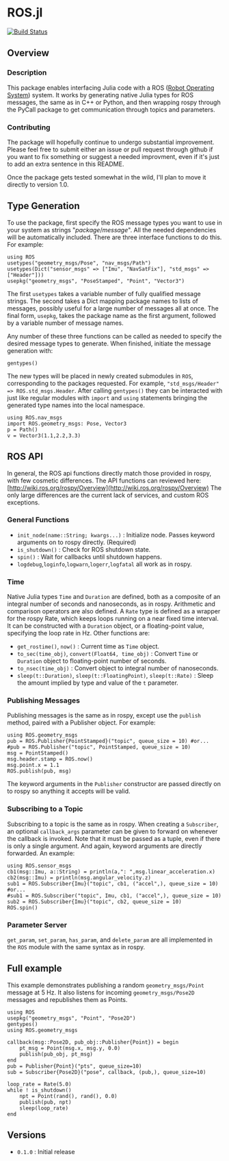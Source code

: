 # ROS.jl

[![Build Status](https://travis-ci.org/phobon/ROS.jl.svg?branch=master)](https://travis-ci.org/phobon/ROS.jl)

## Overview

### Description

This package enables interfacing Julia code with a ROS ([Robot Operating
System](http://ros.org)) system. It works by generating native Julia types for
ROS messages, the same as in C++ or Python, and then wrapping rospy through the
PyCall package to get communication through topics and parameters.

### Contributing

The package will hopefully continue to undergo substantial improvement. Please
feel free to submit either an issue or pull request through github if you want
to fix something or suggest a needed improvment, even if it's just to add an
extra sentence in this README.

Once the package gets tested somewhat in the wild, I'll plan to move it
directly to version 1.0.

## Type Generation

To use the package, first specify the ROS message types you want to use in your
system as strings "_package_/_message_". All the needed dependencies will be
automatically included. There are three interface functions to do this. For
example:

    using ROS
    usetypes("geometry_msgs/Pose", "nav_msgs/Path")
    usetypes(Dict("sensor_msgs" => ["Imu", "NavSatFix"], "std_msgs" => ["Header"]))
    usepkg("geometry_msgs", "PoseStamped", "Point", "Vector3")

The first `usetypes` takes a variable number of fully qualified message
strings. The second takes a Dict mapping package names to lists of messages,
possibly useful for a large number of messages all at once. The final form,
`usepkg`, takes the package name as the first argument, followed by a variable
number of message names.

Any number of these three functions can be called as needed to specify the
desired message types to generate. When finished, initiate the message
generation with:

    gentypes()

The new types will be placed in newly created submodules in `ROS`,
corresponding to the packages requested. For example, `"std_msgs/Header" =>
ROS.std_msgs.Header`. After calling `gentypes()` they can be interacted with
just like regular modules with `import` and `using` statements bringing the
generated type names into the local namespace.

    using ROS.nav_msgs
    import ROS.geometry_msgs: Pose, Vector3
    p = Path()
    v = Vector3(1.1,2.2,3.3)

## ROS API

In general, the ROS api functions directly match those provided in rospy, with
few cosmetic differences. The API functions can reviewed here:
[http://wiki.ros.org/rospy/Overview](http://wiki.ros.org/rospy/Overview) The
only large differences are the current lack of services, and custom ROS
exceptions.

### General Functions

- `init_node(name::String; kwargs...)` : Initialize node. Passes keyword
arguments on to rospy directly. (Required)
- `is_shutdown()` : Check for ROS shutdown state.
- `spin()` :  Wait for callbacks until shutdown happens.
- `logdebug`,`loginfo`,`logwarn`,`logerr`,`logfatal` all work as in rospy.

### Time

Native Julia types `Time` and `Duration` are defined, both as a composite of an
integral number of seconds and nanoseconds, as in rospy.  Arithmetic and
comparison operators are also defined. A `Rate` type is defined as a wrapper
for the rospy Rate, which keeps loops running on a near fixed time interval. It
can be constructed with a `Duration` object, or a floating-point value,
specifying the loop rate in Hz. Other functions are:

- `get_rostime()`, `now()` : Current time as `Time` object.
- `to_sec(time_obj)`, `convert(Float64, time_obj)` : Convert `Time` or
`Duration` object to floating-point number of seconds.
- `to_nsec(time_obj)` : Convert object to integral number of nanoseconds.
- `sleep(t::Duration)`, `sleep(t::FloatingPoint)`, `sleep(t::Rate)` : Sleep the
amount implied by type and value of the `t` parameter.

### Publishing Messages

Publishing messages is the same as in rospy, except use the `publish` method,
paired with a Publisher object. For example:

    using ROS.geometry_msgs
    pub = ROS.Publisher{PointStamped}("topic", queue_size = 10) #or...
    #pub = ROS.Publisher("topic", PointStamped, queue_size = 10)
    msg = PointStamped()
    msg.header.stamp = ROS.now()
    msg.point.x = 1.1
    ROS.publish(pub, msg)

The keyword arguments in the `Publisher` constructor are passed directly on to
rospy so anything it accepts will be valid.

### Subscribing to a Topic

Subscribing to a topic is the same as in rospy. When creating a `Subscriber`,
an optional `callback_args` parameter can be given to forward on whenever the
callback is invoked. Note that it must be passed as a tuple, even if there is
only a single argument. And again, keyword arguments are directly forwarded. An
example:

    using ROS.sensor_msgs
    cb1(msg::Imu, a::String) = println(a,": ",msg.linear_acceleration.x)
    cb2(msg::Imu) = println(msg.angular_velocity.z)
    sub1 = ROS.Subscriber{Imu}("topic", cb1, ("accel",), queue_size = 10) #or...
    #sub1 = ROS.Subscriber("topic", Imu, cb1, ("accel",), queue_size = 10)
    sub2 = ROS.Subscriber{Imu}("topic", cb2, queue_size = 10)
    ROS.spin()

### Parameter Server

`get_param`, `set_param`, `has_param`, and `delete_param` are all implemented
in the `ROS` module with the same syntax as in rospy.

## Full example

This example demonstrates publishing a random `geometry_msgs/Point` message at
5 Hz. It also listens for incoming `geometry_msgs/Pose2D` messages and
republishes them as Points.

    using ROS
    usepkg("geometry_msgs", "Point", "Pose2D")
    gentypes()
    using ROS.geometry_msgs

    callback(msg::Pose2D, pub_obj::Publisher{Point}) = begin
        pt_msg = Point(msg.x, msg.y, 0.0)
        publish(pub_obj, pt_msg)
    end
    pub = Publisher{Point}("pts", queue_size=10)
    sub = Subscriber{Pose2D}("pose", callback, (pub,), queue_size=10)

    loop_rate = Rate(5.0)
    while ! is_shutdown()
        npt = Point(rand(), rand(), 0.0)
        publish(pub, npt)
        sleep(loop_rate)
    end

## Versions

- `0.1.0` : Initial release
